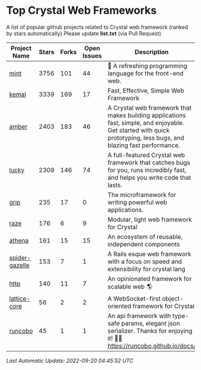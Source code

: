 # Top Crystal Web Frameworks

A list of popular github projects related to Crystal web framework (ranked by stars automatically)
Please update **list.txt** (via Pull Request)

| Project Name | Stars | Forks | Open Issues | Description | Last Commit |
| ------------ | ----- | ----- | ----------- | ----------- | ----------- |
| [mint](https://github.com/mint-lang/mint) |3756|101|44|:leaves: A refreshing programming language for the front-end web.|2022-06-28T15:01:26Z|
| [kemal](https://github.com/kemalcr/kemal) |3339|169|17|Fast, Effective, Simple Web Framework|2022-09-15T08:52:28Z|
| [amber](https://github.com/amberframework/amber) |2403|183|46|A Crystal web framework that makes building applications fast, simple, and enjoyable. Get started with quick prototyping, less bugs, and blazing fast performance.|2022-08-27T20:46:51Z|
| [lucky](https://github.com/luckyframework/lucky) |2309|146|74|A full-featured Crystal web framework that catches bugs for you, runs incredibly fast, and helps you write code that lasts.|2022-09-09T21:17:32Z|
| [grip](https://github.com/grip-framework/grip) |235|17|0|The microframework for writing powerful web applications.|2022-08-24T13:00:06Z|
| [raze](https://github.com/samueleaton/raze) |176|6|9|Modular, light web framework for Crystal|2021-01-02T01:20:01Z|
| [athena](https://github.com/athena-framework/athena) |161|15|15|An ecosystem of reusable, independent components|2022-09-05T16:58:24Z|
| [spider-gazelle](https://github.com/spider-gazelle/spider-gazelle) |153|7|1|A Rails esque web framework with a focus on speed and extensibility for crystal lang|2022-09-14T22:44:27Z|
| [http](https://github.com/onyxframework/http) |140|11|7|An opinionated framework for scalable web 🌎|2019-08-13T09:00:30Z|
| [lattice-core](https://github.com/jasonl99/lattice-core) |56|2|2|A WebSocket-first object-oriented framework for Crystal|2017-03-31T23:57:57Z|
| [runcobo](https://github.com/runcobo/runcobo) |45|1|1|An api framework with type-safe params, elegant json serializer. Thanks for enjoying it! 👻👻 https://runcobo.github.io/docs/|2022-03-16T06:43:35Z|

*Last Automatic Update: 2022-09-20 04:45:52 UTC*